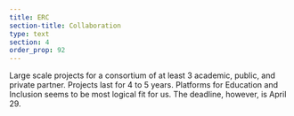 ```yaml
---
title: ERC 
section-title: Collaboration
type: text 
section: 4
order_prop: 92
---
```


Large scale projects for a <span>consortium</span> of at least 3
academic, public, and private partner. Projects last for 4 to 5 years.
Platforms for Education and Inclusion seems to be most logical fit for
us. The deadline, however, is April 29.
